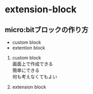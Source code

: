# extension-block
## micro:bitブロックの作り方
- custom block
- extention block

1. custom block  
画面上で作成できる  
簡単にできる   
何も考えなくてもよい  

2. extension block
